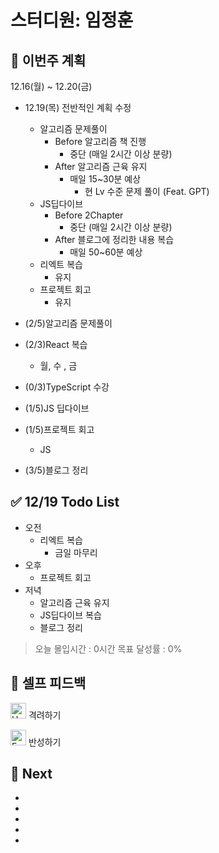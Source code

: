# 스터디원: 임정훈

## 🚀 이번주 계획

12.16(월) ~ 12.20(금)

- 12.19(목) 전반적인 계획 수정

  - 알고리즘 문제풀이
    - Before 알고리즘 책 진행
      - 중단 (매일 2시간 이상 분량)
    - After 알고리즘 근육 유지
      - 매일 15~30분 예상
        - 현 Lv 수준 문제 풀이 (Feat. GPT)
  - JS딥다이브
    - Before 2Chapter
      - 중단 (매일 2시간 이상 분량)
    - After 블로그에 정리한 내용 복습
      - 매일 50~60분 예상
  - 리엑트 복습
    - 유지
  - 프로젝트 회고
    - 유지

- (2/5)알고리즘 문제풀이
- (2/3)React 복습
  - 월, 수 , 금
- (0/3)TypeScript 수강
- (1/5)JS 딥다이브
- (1/5)프로젝트 회고
  - JS
- (3/5)블로그 정리

## ✅ 12/19 Todo List

- 오전
  - 리엑트 복습
    - 금일 마무리
- 오후
  - 프로젝트 회고
- 저녁
  - 알고리즘 근육 유지
  - JS딥다이브 복습
  - 블로그 정리

> 오늘 몰입시간 : 0시간
> 목표 달성률 : 0%

## 🎉 셀프 피드백

<img src="https://raw.githubusercontent.com/Tarikul-Islam-Anik/Animated-Fluent-Emojis/master/Emojis/Smilies/Hugging%20Face.png" alt="Hugging Face" width="25" height="25"> 격려하기</img>

>

<img src="https://raw.githubusercontent.com/Tarikul-Islam-Anik/Animated-Fluent-Emojis/master/Emojis/Smilies/Face%20with%20Monocle.png" alt="Face with Monocle" width="25" height="25"> 반성하기</img>

>

## 🌱 Next

-
-
-
-
-
